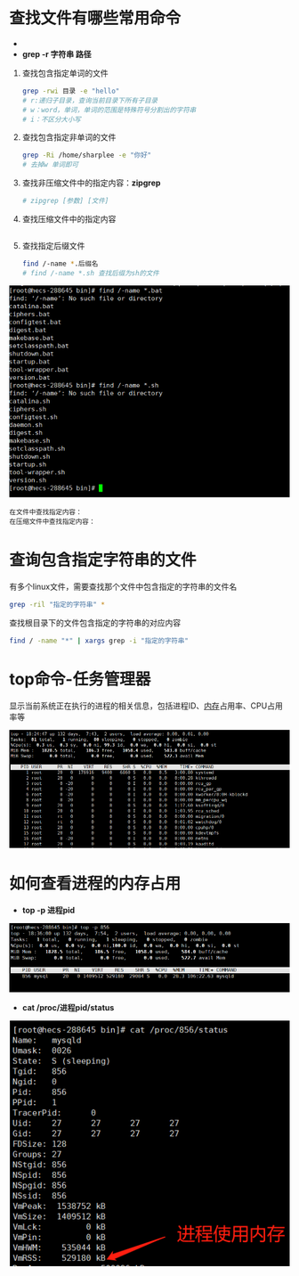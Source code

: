 # 查找文件有哪些常用命令

- 
- **grep -r 字符串 路径**



1. 查找包含指定单词的文件

   ```sh
   grep -rwi 目录 -e "hello"
   # r:递归子目录，查询当前目录下所有子目录
   # w：word，单词，单词的范围是特殊符号分割出的字符串
   # i：不区分大小写
   ```

   

2. 查找包含指定非单词的文件

   ```sh
   grep -Ri /home/sharplee -e "你好"
   # 去掉w 单词即可
   ```

3. 查找非压缩文件中的指定内容：**zipgrep** 

   ```sh
   # zipgrep [参数] [文件]
   
   ```

4. 查找压缩文件中的指定内容

   ```sh
   
   ```

5. 查找指定后缀文件

   ```sh
   find /-name *.后缀名
   # find /-name *.sh 查找后缀为sh的文件
   ```

![image-20221102190037549](../img/image-20221102190037549.png)

```lua
在文件中查找指定内容：
在压缩文件中查找指定内容： 
```



# 查询包含指定字符串的文件

有多个linux文件，需要查找那个文件中包含指定的字符串的文件名

```sh
grep -ril "指定的字符串" *
```

查找根目录下的文件包含指定的字符串的对应内容

```sh
find / -name "*" | xargs grep -i "指定的字符串"
```



# top命令-任务管理器

显示当前系统正在执行的进程的相关信息，包括进程ID、[内存](https://so.csdn.net/so/search?q=内存&spm=1001.2101.3001.7020)占用率、CPU占用率等

![image-20221102182456381](../img/image-20221102182456381.png)

# 如何查看进程的内存占用

- **top -p 进程pid**

![image-20221102183615306](../img/image-20221102183615306.png)

- **cat /proc/进程pid/status**

![image-20221102183839220](../img/image-20221102183839220.png)
